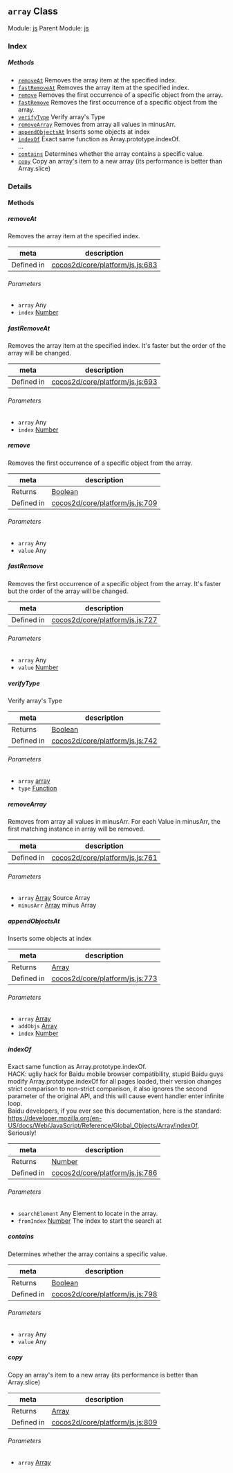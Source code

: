 ## `array` Class



Module: [js](../modules/js.md)
Parent Module: [js](../modules/js.md)





### Index



##### Methods

  - [`removeAt`](#removeat) Removes the array item at the specified index.
  - [`fastRemoveAt`](#fastremoveat) Removes the array item at the specified index.
  - [`remove`](#remove) Removes the first occurrence of a specific object from the array.
  - [`fastRemove`](#fastremove) Removes the first occurrence of a specific object from the array.
  - [`verifyType`](#verifytype) Verify array's Type
  - [`removeArray`](#removearray) Removes from array all values in minusArr.
  - [`appendObjectsAt`](#appendobjectsat) Inserts some objects at index
  - [`indexOf`](#indexof) Exact same function as Array.prototype.indexOf.<br>...
  - [`contains`](#contains) Determines whether the array contains a specific value.
  - [`copy`](#copy) Copy an array's item to a new array (its performance is better than Array.slice)



### Details




<!-- Method Block -->
#### Methods


##### removeAt

Removes the array item at the specified index.

| meta | description |
|------|-------------|
| Defined in | [cocos2d/core/platform/js.js:683](https://github.com/cocos-creator/engine/blob/1f39837ac17a406b42d5a5d1a52a0afa4d53a7ec/cocos2d/core/platform/js.js#L683) |

###### Parameters
- `array` Any 
- `index` <a href="https://developer.mozilla.org/en/JavaScript/Reference/Global_Objects/Number" class="crosslink external" target="_blank">Number</a> 


##### fastRemoveAt

Removes the array item at the specified index.
It's faster but the order of the array will be changed.

| meta | description |
|------|-------------|
| Defined in | [cocos2d/core/platform/js.js:693](https://github.com/cocos-creator/engine/blob/1f39837ac17a406b42d5a5d1a52a0afa4d53a7ec/cocos2d/core/platform/js.js#L693) |

###### Parameters
- `array` Any 
- `index` <a href="https://developer.mozilla.org/en/JavaScript/Reference/Global_Objects/Number" class="crosslink external" target="_blank">Number</a> 


##### remove

Removes the first occurrence of a specific object from the array.

| meta | description |
|------|-------------|
| Returns | <a href="https://developer.mozilla.org/en/JavaScript/Reference/Global_Objects/Boolean" class="crosslink external" target="_blank">Boolean</a> 
| Defined in | [cocos2d/core/platform/js.js:709](https://github.com/cocos-creator/engine/blob/1f39837ac17a406b42d5a5d1a52a0afa4d53a7ec/cocos2d/core/platform/js.js#L709) |

###### Parameters
- `array` Any 
- `value` Any 


##### fastRemove

Removes the first occurrence of a specific object from the array.
It's faster but the order of the array will be changed.

| meta | description |
|------|-------------|
| Defined in | [cocos2d/core/platform/js.js:727](https://github.com/cocos-creator/engine/blob/1f39837ac17a406b42d5a5d1a52a0afa4d53a7ec/cocos2d/core/platform/js.js#L727) |

###### Parameters
- `array` Any 
- `value` <a href="https://developer.mozilla.org/en/JavaScript/Reference/Global_Objects/Number" class="crosslink external" target="_blank">Number</a> 


##### verifyType

Verify array's Type

| meta | description |
|------|-------------|
| Returns | <a href="https://developer.mozilla.org/en/JavaScript/Reference/Global_Objects/Boolean" class="crosslink external" target="_blank">Boolean</a> 
| Defined in | [cocos2d/core/platform/js.js:742](https://github.com/cocos-creator/engine/blob/1f39837ac17a406b42d5a5d1a52a0afa4d53a7ec/cocos2d/core/platform/js.js#L742) |

###### Parameters
- `array` <a href="../classes/array.html" class="crosslink">array</a> 
- `type` <a href="https://developer.mozilla.org/en/JavaScript/Reference/Global_Objects/Function" class="crosslink external" target="_blank">Function</a> 


##### removeArray

Removes from array all values in minusArr. For each Value in minusArr, the first matching instance in array will be removed.

| meta | description |
|------|-------------|
| Defined in | [cocos2d/core/platform/js.js:761](https://github.com/cocos-creator/engine/blob/1f39837ac17a406b42d5a5d1a52a0afa4d53a7ec/cocos2d/core/platform/js.js#L761) |

###### Parameters
- `array` <a href="https://developer.mozilla.org/en/JavaScript/Reference/Global_Objects/Array" class="crosslink external" target="_blank">Array</a> Source Array
- `minusArr` <a href="https://developer.mozilla.org/en/JavaScript/Reference/Global_Objects/Array" class="crosslink external" target="_blank">Array</a> minus Array


##### appendObjectsAt

Inserts some objects at index

| meta | description |
|------|-------------|
| Returns | <a href="https://developer.mozilla.org/en/JavaScript/Reference/Global_Objects/Array" class="crosslink external" target="_blank">Array</a> 
| Defined in | [cocos2d/core/platform/js.js:773](https://github.com/cocos-creator/engine/blob/1f39837ac17a406b42d5a5d1a52a0afa4d53a7ec/cocos2d/core/platform/js.js#L773) |

###### Parameters
- `array` <a href="https://developer.mozilla.org/en/JavaScript/Reference/Global_Objects/Array" class="crosslink external" target="_blank">Array</a> 
- `addObjs` <a href="https://developer.mozilla.org/en/JavaScript/Reference/Global_Objects/Array" class="crosslink external" target="_blank">Array</a> 
- `index` <a href="https://developer.mozilla.org/en/JavaScript/Reference/Global_Objects/Number" class="crosslink external" target="_blank">Number</a> 


##### indexOf

Exact same function as Array.prototype.indexOf.<br>
HACK: ugliy hack for Baidu mobile browser compatibility, stupid Baidu guys modify Array.prototype.indexOf for all pages loaded, their version changes strict comparison to non-strict comparison, it also ignores the second parameter of the original API, and this will cause event handler enter infinite loop.<br>
Baidu developers, if you ever see this documentation, here is the standard: https://developer.mozilla.org/en-US/docs/Web/JavaScript/Reference/Global_Objects/Array/indexOf, Seriously!

| meta | description |
|------|-------------|
| Returns | <a href="https://developer.mozilla.org/en/JavaScript/Reference/Global_Objects/Number" class="crosslink external" target="_blank">Number</a> 
| Defined in | [cocos2d/core/platform/js.js:786](https://github.com/cocos-creator/engine/blob/1f39837ac17a406b42d5a5d1a52a0afa4d53a7ec/cocos2d/core/platform/js.js#L786) |

###### Parameters
- `searchElement` Any Element to locate in the array.
- `fromIndex` <a href="https://developer.mozilla.org/en/JavaScript/Reference/Global_Objects/Number" class="crosslink external" target="_blank">Number</a> The index to start the search at


##### contains

Determines whether the array contains a specific value.

| meta | description |
|------|-------------|
| Returns | <a href="https://developer.mozilla.org/en/JavaScript/Reference/Global_Objects/Boolean" class="crosslink external" target="_blank">Boolean</a> 
| Defined in | [cocos2d/core/platform/js.js:798](https://github.com/cocos-creator/engine/blob/1f39837ac17a406b42d5a5d1a52a0afa4d53a7ec/cocos2d/core/platform/js.js#L798) |

###### Parameters
- `array` Any 
- `value` Any 


##### copy

Copy an array's item to a new array (its performance is better than Array.slice)

| meta | description |
|------|-------------|
| Returns | <a href="https://developer.mozilla.org/en/JavaScript/Reference/Global_Objects/Array" class="crosslink external" target="_blank">Array</a> 
| Defined in | [cocos2d/core/platform/js.js:809](https://github.com/cocos-creator/engine/blob/1f39837ac17a406b42d5a5d1a52a0afa4d53a7ec/cocos2d/core/platform/js.js#L809) |

###### Parameters
- `array` <a href="https://developer.mozilla.org/en/JavaScript/Reference/Global_Objects/Array" class="crosslink external" target="_blank">Array</a> 



